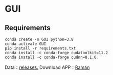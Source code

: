 # GUI

## Requirements
```
conda create -n GUI python=3.8
conda activate GUI
pip install -r requirements.txt
conda install -c conda-forge cudatoolkit=11.2
conda install -c conda-forge cudnn=8.1.0
```
Data：[releases.](https://github.com/AMT-J/GUI/releases/tag/V1.0)
Download APP：[Raman](https://github.com/AMT-J/GUI/releases/tag/V2.0)

